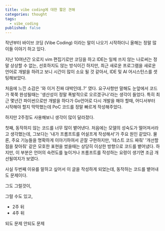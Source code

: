 ```yaml
---
title: vibe coding에 대한 짧은 견해
categories: thought
tags:
  - vibe_coding
published: false
---
```


작년부터 바이브 코딩 (Vibe Coding) 이라는 말이 나오기 시작하더니 올해는 정말 많이들 이야기 하고 있다.

지난 10여년간 오로지 vim 편집기로만 코딩을 하고 IDE는 일체 쓰지 않는 나로써는 정말 상상할 수 없는, 선호하지도 않는 방식이긴 하지만, 최근 새로운 프로그램을 새로운 언어로 개발을 하려고 보니 시간이 많이 소요 될 것 같아서, IDE 및 AI 어시스턴스를 셋팅해보았다.

처음에 느낀 소감은 '와 이거 진짜 대박인데..?' 였다. 요구사항만 말해도 눈앞에서 코드가 쭉쭉 완성될때는 '생산성이 정말 폭발적으로 오르겠구나'라는 생각이 들었다. 특히 최근 몇년간 파이썬으로만 개발을 하다가 Go언어로 다시 개발을 해야 할때, 어디서부터 시작해야 할지 막막했는데 PoC 코드를 정말 빠르게 작성해주었다.

하지만 2주정도 사용해보니 생각이 많이 달라졌다.

첫째, 동작하지 않는 코드를 너무 많이 뱉어낸다. 처음에는 모델의 성숙도가 떨어져서라고 생각했는데, 그보다는 '내가 프롬프트를 어설프게 작성해서'가 주요 원인 같았다. 물론, 주요 기능들을 명확하게 이야기하여서 곧잘 구현하지만, '테스트 코드 짜줘' '개선할 점을 찾아줘' 같은 모호한 표현을 썼을때는 상당히 이상한 방향으로 코드를 뱉어냈다. 하지만, 이 부분은 언어의 숙련도를 높이거나 프롬프트를 작성하는 요령이 생기면 조금 개선될여지가 보였다.

사실 두번째 이유를 말하고 싶어서 이 글을 작성하게 되었는데, 동작하는 코드를 뱉어내도 문제이다. 

그도 그럴것이, 

그럴 수도 있고, 


- 2주 뒤
- 4주 뒤

되도 문제
안되도 문제

